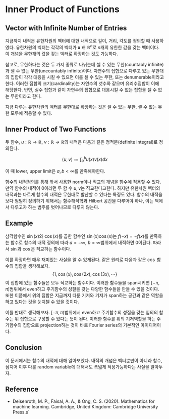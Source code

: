 # Inner Product of Functions

## Vector with Infinite Number of Entries

지금까지 내적은 유한차원의 벡터에 대한 내적으로 길이, 거리, 각도를 정의할 때 사용하였다. 유한차원의 벡터는 각각의 벡터가 $\boldsymbol{x} \in \mathbb{R}^{n}$로 $n$개의 유한한 값을 갖는 벡터이다. 이 개념을 무한개의 값을 갖는 벡터로 확장하는 것도 가능하다.

참고로, 무한하다는 것은 두 가지 종류로 나뉘는데 셀 수 있는 무한(countably infinite)과 셀 수 없는 무한(uncountably infinite)이다. 자연수의 집합으로 다루고 있는 무한대의 집합이 각각 대응을 시킬 수 있으면 이를 셀 수 있는 무한, 또는 denumerable이라고 한다. 이러한 집합의 크기(cardinality)는 자연수의 갯수와 같으며 유리수집합이 이에 해당한다. 반면, 실수 집합과 같이 자연수의 집합으로 대응시킬 수 없는 집합을 셀 수 없는 무한이라고 한다.

지금 다루는 유한차원의 벡터를 무한대로 확장하는 것은 셀 수 있는 무한, 셀 수 없는 무한 모두에 적용할 수 있다.

## Inner Product of Two Functions

두 함수, $u: \mathbb{R} \rightarrow \mathbb{R}$, $v: \mathbb{R} \rightarrow \mathbb{R}$의 내적은 
다음과 같은 정적분(definite integral)로 정의된다.

$$\langle u, v \rangle \coloneqq \int_{a}^{b} u(x)v(x)dx$$

이 때 lower, upper limit은 $a, b < \infty$를 만족해야한다.

함수의 내적정의를 통해 앞서 사용한 norm이나 직교의 개념을 함수에 적용할 수 있다. 만약 함수의 내적이 0이라면 두 함 수 $u, v$는 직교한다고한다. 하지만 유한차원 벡터의 내적과는 다르게 함수의 내적은 무한대로 발산할 수 있다는 특징도 있다. 함수의 내적을 보다 엄밀히 정의하기 위해서는 함수해석학과 Hilbert 공간을 다루어야 하나, 이는 책에서 다루고자 하는 범주를 벗어나므로 다루지 않는다.

## Example

삼각함수인 $\sin(x)$와 $\cos(x)$를 곱한 함수인 $\sin(x) \cos(x)$는 $f(-x) = -f(x)$를 만족하는 함수로 함수의 내적 정의에 따라 $a=-\infty$, $b=\infty$범위에서 내적하면 0이된다. 따라서 $\sin$과 $\cos$은 직교하는 함수이다.

이를 확장하면 매우 재미있는 사실을 알 수 있게된다. 같은 원리로 다음과 같은 $\cos$ 함수의 집합을 생각해보자.
$$\{1, \cos(x), \cos(2x), \cos(3x), \cdots\}$$
이 집합에 있는 함수들은 모두 직교하는 함수이다. 이러한 함수들을 span시키면 $[-\pi, \pi)$범위에서 even하고 주기함수의 성질을 갖는 다양한 함수들을 만들 수 있을 것이다. 또한 이쯤에서 위의 집합은 지금까지 다룬 기저와 기저가 span하는 공간과 같은 역할을 하고 있다는 것을 눈치챌 수 있을 것이다.

이를 반대로 생각해보자. $[-\pi, \pi)$범위에서 even하고 주기함수의 성질을 갖는 임의의 함수는 위 집합으로 구성할 수 있다는 뜻이 된다. 이러한 함수를 위의 기저역할을 하는 주기함수의 집합으로 projection하는 것이 바로 Fourier series의 기본적인 아이디어이다.

## Conclusion

이 문서에서는 함수의 내적에 대해 알아보았다. 내적의 개념은 벡터뿐만이 아니라 함수, 심지어 이후 다룰 random variable에 대해서도 폭넓게 적용가능하다는 사실을 알아두자.

## Reference

* Deisenroth, M. P., Faisal, A. A., & Ong, C. S. (2020). Mathematics for machine learning. Cambridge, United Kingdom: Cambridge University Press.s`